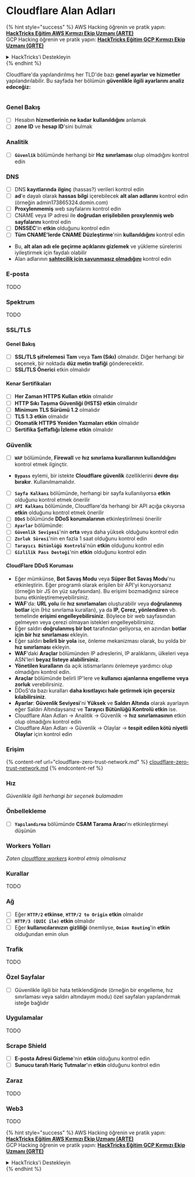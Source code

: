 # Cloudflare Alan Adları

{% hint style="success" %}
AWS Hacking öğrenin ve pratik yapın:<img src="../../.gitbook/assets/image (1) (1) (1) (1).png" alt="" data-size="line">[**HackTricks Eğitim AWS Kırmızı Ekip Uzmanı (ARTE)**](https://training.hacktricks.xyz/courses/arte)<img src="../../.gitbook/assets/image (1) (1) (1) (1).png" alt="" data-size="line">\
GCP Hacking öğrenin ve pratik yapın: <img src="../../.gitbook/assets/image (2) (1).png" alt="" data-size="line">[**HackTricks Eğitim GCP Kırmızı Ekip Uzmanı (GRTE)**<img src="../../.gitbook/assets/image (2) (1).png" alt="" data-size="line">](https://training.hacktricks.xyz/courses/grte)

<details>

<summary>HackTricks'i Destekleyin</summary>

* [**abonelik planlarını**](https://github.com/sponsors/carlospolop) kontrol edin!
* **💬 [**Discord grubuna**](https://discord.gg/hRep4RUj7f) veya [**telegram grubuna**](https://t.me/peass) katılın ya da **Twitter**'da **bizi takip edin** 🐦 [**@hacktricks\_live**](https://twitter.com/hacktricks_live)**.**
* **Hacking ipuçlarını paylaşmak için** [**HackTricks**](https://github.com/carlospolop/hacktricks) ve [**HackTricks Cloud**](https://github.com/carlospolop/hacktricks-cloud) github reposuna PR gönderin.

</details>
{% endhint %}

Cloudflare'da yapılandırılmış her TLD'de bazı **genel ayarlar ve hizmetler** yapılandırılabilir. Bu sayfada her bölümün **güvenlikle ilgili ayarlarını analiz edeceğiz:**

<figure><img src="../../.gitbook/assets/image (101).png" alt=""><figcaption></figcaption></figure>

### Genel Bakış

* [ ] Hesabın **hizmetlerinin ne kadar** **kullanıldığını** anlamak
* [ ] **zone ID** ve **hesap ID**'sini bulmak

### Analitik

* [ ] **`Güvenlik`** bölümünde herhangi bir **Hız sınırlaması** olup olmadığını kontrol edin

### DNS

* [ ] DNS **kayıtlarında** **ilginç** (hassas?) verileri kontrol edin
* [ ] **ad**'e dayalı olarak **hassas bilgi** içerebilecek **alt alan adlarını** kontrol edin (örneğin admin173865324.domin.com)
* [ ] **Proxylenmemiş** web sayfalarını kontrol edin
* [ ] CNAME veya IP adresi ile **doğrudan erişilebilen** **proxylenmiş web sayfalarını** kontrol edin
* [ ] **DNSSEC**'in **etkin** olduğunu kontrol edin
* [ ] **Tüm CNAME'lerde** **CNAME Düzleştirme**'nin **kullanıldığını** kontrol edin
* Bu, **alt alan adı ele geçirme açıklarını gizlemek** ve yükleme sürelerini iyileştirmek için faydalı olabilir
* Alan adlarının [**sahtecilik için savunmasız olmadığını**](https://book.hacktricks.xyz/network-services-pentesting/pentesting-smtp#mail-spoofing) kontrol edin

### **E-posta**

TODO

### Spektrum

TODO

### SSL/TLS

#### **Genel Bakış**

* [ ] **SSL/TLS şifrelemesi** **Tam** veya **Tam (Sıkı)** olmalıdır. Diğer herhangi bir seçenek, bir noktada **düz metin trafiği** gönderecektir.
* [ ] **SSL/TLS Önerici** etkin olmalıdır

#### Kenar Sertifikaları

* [ ] **Her Zaman HTTPS Kullan** **etkin** olmalıdır
* [ ] **HTTP Sıkı Taşıma Güvenliği (HSTS)** **etkin** olmalıdır
* [ ] **Minimum TLS Sürümü 1.2** olmalıdır
* [ ] **TLS 1.3** **etkin** olmalıdır
* [ ] **Otomatik HTTPS Yeniden Yazmaları** **etkin** olmalıdır
* [ ] **Sertifika Şeffaflığı İzleme** **etkin** olmalıdır

### **Güvenlik**

* [ ] **`WAF`** bölümünde, **Firewall** ve **hız sınırlama kurallarının kullanıldığını** kontrol etmek ilginçtir.
* **`Bypass`** eylemi, bir istekte **Cloudflare güvenlik** özelliklerini **devre dışı bırakır**. Kullanılmamalıdır.
* [ ] **`Sayfa Kalkanı`** bölümünde, herhangi bir sayfa kullanılıyorsa **etkin** olduğunu kontrol etmek önerilir
* [ ] **`API Kalkanı`** bölümünde, Cloudflare'da herhangi bir API açığa çıkıyorsa **etkin** olduğunu kontrol etmek önerilir
* [ ] **`DDoS`** bölümünde **DDoS korumalarının** etkinleştirilmesi önerilir
* [ ] **`Ayarlar`** bölümünde:
* [ ] **`Güvenlik Seviyesi`**'nin **orta** veya daha yüksek olduğunu kontrol edin
* [ ] **`Zorluk Süresi`**'nin en fazla 1 saat olduğunu kontrol edin
* [ ] **`Tarayıcı Bütünlüğü Kontrolü`**'nün **etkin** olduğunu kontrol edin
* [ ] **`Gizlilik Pass Desteği`**'nin **etkin** olduğunu kontrol edin

#### **CloudFlare DDoS Koruması**

* Eğer mümkünse, **Bot Savaş Modu** veya **Süper Bot Savaş Modu**'nu etkinleştirin. Eğer programlı olarak erişilen bir API'yi koruyorsanız (örneğin bir JS ön yüz sayfasından). Bu erişimi bozmadığınız sürece bunu etkinleştiremeyebilirsiniz.
* **WAF**'da: **URL yolu** ile **hız sınırlamaları** oluşturabilir veya **doğrulanmış botlar** için (Hız sınırlama kuralları), ya da **IP, Çerez, yönlendiren** vb. temelinde **erişimi engelleyebilirsiniz**. Böylece bir web sayfasından gelmeyen veya çerezi olmayan istekleri engelleyebilirsiniz.
* Eğer saldırı **doğrulanmış bir bot** tarafından geliyorsa, en azından **botlar için bir hız sınırlaması** ekleyin.
* Eğer saldırı **belirli bir yola** ise, önleme mekanizması olarak, bu yolda bir **hız sınırlaması** ekleyin.
* **WAF**'daki **Araçlar** bölümünden IP adreslerini, IP aralıklarını, ülkeleri veya ASN'leri **beyaz listeye alabilirsiniz**.
* **Yönetilen kuralların** da açık istismarlarını önlemeye yardımcı olup olmadığını kontrol edin.
* **Araçlar** bölümünde belirli IP'lere ve **kullanıcı ajanlarına** **engelleme veya zorluk** verebilirsiniz.
* DDoS'da bazı kuralları **daha kısıtlayıcı hale getirmek için geçersiz kılabilirsiniz**.
* **Ayarlar**: **Güvenlik Seviyesi**'ni **Yüksek** ve **Saldırı Altında** olarak ayarlayın eğer Saldırı Altındaysanız ve **Tarayıcı Bütünlüğü Kontrolü etkin** ise.
* Cloudflare Alan Adları -> Analitik -> Güvenlik -> **hız sınırlamasının** etkin olup olmadığını kontrol edin
* Cloudflare Alan Adları -> Güvenlik -> Olaylar -> **tespit edilen kötü niyetli Olaylar** için kontrol edin

### Erişim

{% content-ref url="cloudflare-zero-trust-network.md" %}
[cloudflare-zero-trust-network.md](cloudflare-zero-trust-network.md)
{% endcontent-ref %}

### Hız

_Güvenlikle ilgili herhangi bir seçenek bulamadım_

### Önbellekleme

* [ ] **`Yapılandırma`** bölümünde **CSAM Tarama Aracı**'nı etkinleştirmeyi düşünün

### **Workers Yolları**

_Zaten_ [_cloudflare workers_](./#workers) _kontrol etmiş olmalısınız_

### Kurallar

TODO

### Ağ

* [ ] Eğer **`HTTP/2`** **etkinse**, **`HTTP/2 to Origin`** **etkin** olmalıdır
* [ ] **`HTTP/3 (QUIC ile)`** **etkin** olmalıdır
* [ ] Eğer **kullanıcılarınızın** **gizliliği** önemliyse, **`Onion Routing`**'in **etkin** olduğundan emin olun

### **Trafik**

TODO

### Özel Sayfalar

* [ ] Güvenlikle ilgili bir hata tetiklendiğinde (örneğin bir engelleme, hız sınırlaması veya saldırı altındayım modu) özel sayfaları yapılandırmak isteğe bağlıdır

### Uygulamalar

TODO

### Scrape Shield

* [ ] **E-posta Adresi Gizleme**'nin **etkin** olduğunu kontrol edin
* [ ] **Sunucu tarafı Hariç Tutmalar**'ın **etkin** olduğunu kontrol edin

### **Zaraz**

TODO

### **Web3**

TODO

{% hint style="success" %}
AWS Hacking öğrenin ve pratik yapın:<img src="../../.gitbook/assets/image (1) (1) (1) (1).png" alt="" data-size="line">[**HackTricks Eğitim AWS Kırmızı Ekip Uzmanı (ARTE)**](https://training.hacktricks.xyz/courses/arte)<img src="../../.gitbook/assets/image (1) (1) (1) (1).png" alt="" data-size="line">\
GCP Hacking öğrenin ve pratik yapın: <img src="../../.gitbook/assets/image (2) (1).png" alt="" data-size="line">[**HackTricks Eğitim GCP Kırmızı Ekip Uzmanı (GRTE)**<img src="../../.gitbook/assets/image (2) (1).png" alt="" data-size="line">](https://training.hacktricks.xyz/courses/grte)

<details>

<summary>HackTricks'i Destekleyin</summary>

* [**abonelik planlarını**](https://github.com/sponsors/carlospolop) kontrol edin!
* **💬 [**Discord grubuna**](https://discord.gg/hRep4RUj7f) veya [**telegram grubuna**](https://t.me/peass) katılın ya da **Twitter**'da **bizi takip edin** 🐦 [**@hacktricks\_live**](https://twitter.com/hacktricks_live)**.**
* **Hacking ipuçlarını paylaşmak için** [**HackTricks**](https://github.com/carlospolop/hacktricks) ve [**HackTricks Cloud**](https://github.com/carlospolop/hacktricks-cloud) github reposuna PR gönderin.

</details>
{% endhint %}
